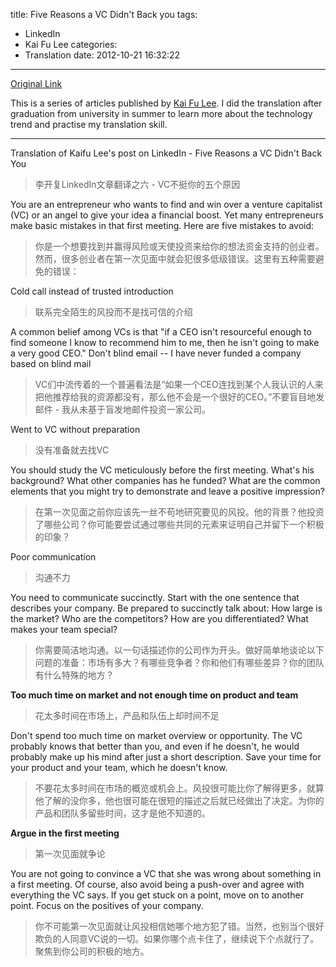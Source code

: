 title: Five Reasons a VC Didn't Back you
tags:
  - LinkedIn
  - Kai Fu Lee
categories:
  - Translation
date: 2012-10-21 16:32:22
---
[Original Link](https://www.linkedin.com/today/post/article/20121012143817-416648-how-to-get-a-vc-to-fund-your-company)

This is a series of articles published by [Kai Fu Lee](https://www.linkedin.com/profile/view?id=416648&authType=name&authToken=GZNe&ref=CONTENT&goback=%2Empd2_*1_*1_*1_*1_*1_*1_20121002150727*5416648*5the*5chinese*5user*5is*5more*5like*5you*5than*5you*5think&trk=mp-ph-pn). I did the translation after graduation from university in summer to learn more about the technology trend and practise my translation skill.

---
Translation of Kaifu Lee's post on LinkedIn - Five Reasons a VC Didn't Back You
>李开复LinkedIn文章翻译之六 - VC不挺你的五个原因

You are an entrepreneur who wants to find and win over a venture capitalist (VC) or an angel to give your idea a financial boost. Yet many entrepreneurs make basic mistakes in that first meeting. Here are five mistakes to avoid:
>你是一个想要找到并赢得风险或天使投资来给你的想法资金支持的创业者。然而，很多创业者在第一次见面中就会犯很多低级错误。这里有五种需要避免的错误：

Cold call instead of trusted introduction
>联系完全陌生的风投而不是找可信的介绍

A common belief among VCs is that "if a CEO isn't resourceful enough to find someone I know to recommend him to me, then he isn't going to make a very good CEO." Don't blind email -- I have never funded a company based on blind mail
>VC们中流传着的一个普遍看法是“如果一个CEO连找到某个人我认识的人来把他推荐给我的资源都没有，那么他不会是一个很好的CEO。”不要盲目地发邮件 - 我从未基于盲发地邮件投资一家公司。

Went to VC without preparation
>没有准备就去找VC

You should study the VC meticulously before the first meeting. What's his background? What other companies has he funded? What are the common elements that you might try to demonstrate and leave a positive impression?
>在第一次见面之前你应该先一丝不苟地研究要见的风投。他的背景？他投资了哪些公司？你可能要尝试通过哪些共同的元素来证明自己并留下一个积极的印象？

Poor communication
>沟通不力

You need to communicate succinctly. Start with the one sentence that describes your company. Be prepared to succinctly talk about: How large is the market? Who are the competitors? How are you differentiated? What makes your team special?
>你需要简洁地沟通。以一句话描述你的公司作为开头。做好简单地谈论以下问题的准备：市场有多大？有哪些竞争者？你和他们有哪些差异？你的团队有什么特殊的地方？

**Too much time on market and not enough time on product and team**
>花太多时间在市场上，产品和队伍上却时间不足

Don't spend too much time on market overview or opportunity. The VC probably knows that better than you, and even if he doesn't, he would probably make up his mind after just a short description. Save your time for your product and your team, which he doesn't know.
>不要花太多时间在市场的概览或机会上。风投很可能比你了解得更多，就算他了解的没你多，他也很可能在很短的描述之后就已经做出了决定。为你的产品和团队多留些时间，这才是他不知道的。

**Argue in the first meeting**
>第一次见面就争论

You are not going to convince a VC that she was wrong about something in a first meeting. Of course, also avoid being a push-over and agree with everything the VC says. If you get stuck on a point, move on to another point. Focus on the positives of your company.
>你不可能第一次见面就让风投相信她哪个地方犯了错。当然，也别当个很好欺负的人同意VC说的一切。如果你哪个点卡住了，继续说下个点就行了。聚焦到你公司的积极的地方。
